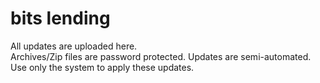 # bits lending
All updates are uploaded here.<br>
Archives/Zip files are password protected. Updates are semi-automated.<br>
Use only the system to apply these updates.

